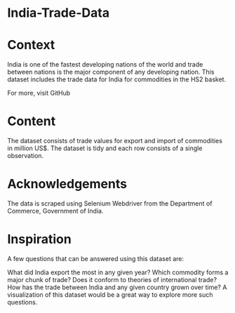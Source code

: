 # India-Trade-Data
# Context
India is one of the fastest developing nations of the world and trade between nations is the major component of any developing nation. This dataset includes the trade data for India for commodities in the HS2 basket.

For more, visit GitHub

# Content
The dataset consists of trade values for export and import of commodities in million US$. The dataset is tidy and each row consists of a single observation.

# Acknowledgements
The data is scraped using Selenium Webdriver from the Department of Commerce, Government of India.

# Inspiration
A few questions that can be answered using this dataset are:

What did India export the most in any given year?
Which commodity forms a major chunk of trade? Does it conform to theories of international trade?
How has the trade between India and any given country grown over time?
A visualization of this dataset would be a great way to explore more such questions.
